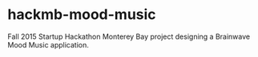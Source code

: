 # hackmb-mood-music
Fall 2015 Startup Hackathon Monterey Bay project designing a Brainwave Mood Music application. 
